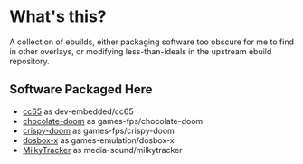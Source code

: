# What's this?

A collection of ebuilds, either packaging software too obscure for me to find in
other overlays, or modifying less-than-ideals in the upstream ebuild repository.

## Software Packaged Here

- [cc65](http://cc65.github.io/) as dev-embedded/cc65
- [chocolate-doom](http://www.chocolate-doom.org/) as games-fps/chocolate-doom
- [crispy-doom](https://github.com/fabiangreffrath/crispy-doom) as games-fps/crispy-doom
- [dosbox-x](https://github.com/joncampbell123/dosbox-x) as games-emulation/dosbox-x
- [MilkyTracker](https://milkytracker.titandemo.org/) as media-sound/milkytracker
